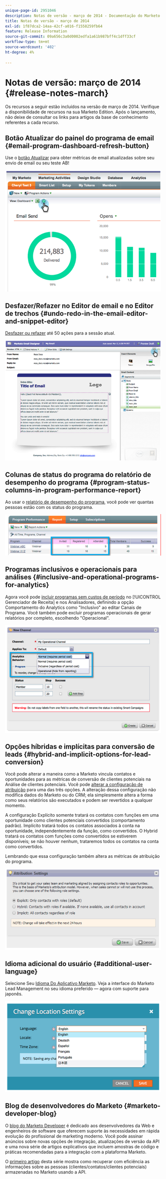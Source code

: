 ```yaml
---
unique-page-id: 2951046
description: Notas de versão - março de 2014 - Documentação do Marketo - Documentação do produto
title: Notas de versão - março de 2014
exl-id: 1f87dca2-14aa-42cf-a016-f1558259fb64
feature: Release Information
source-git-commit: 09a656c3a0d0002edfa1a61b987bff4c1dff33cf
workflow-type: tm+mt
source-wordcount: '402'
ht-degree: 4%

---
```


# Notas de versão: março de 2014 {#release-notes-march}

Os recursos a seguir estão incluídos na versão de março de 2014. Verifique a disponibilidade de recursos na sua Marketo Edition. Após o lançamento, não deixe de consultar os links para artigos da base de conhecimento referentes a cada recurso.

## Botão Atualizar do painel do programa de email {#email-program-dashboard-refresh-button}

Use o [botão Atualizar](/help/marketo/product-docs/email-marketing/email-programs/email-program-data/use-the-email-program-dashboard.md) para obter métricas de email atualizadas sobre seu envio de email ou seu teste AB!

![](assets/image2014-9-22-11-3a35-3a15.png)

## Desfazer/Refazer no Editor de email e no Editor de trechos {#undo-redo-in-the-email-editor-and-snippet-editor}

[Desfazer ou refazer](/help/marketo/product-docs/email-marketing/general/email-editor-2/edit-elements-in-an-email.md) até 50 ações para a sessão atual.

![](assets/image2014-9-22-11-3a35-3a40.png)

## Colunas de status do programa do relatório de desempenho do programa {#program-status-columns-in-program-performance-report}

Ao usar o [relatório de desempenho do programa](/help/marketo/product-docs/core-marketo-concepts/programs/program-performance-report/add-program-status-columns-to-a-program-report.md), você pode ver quantas pessoas estão com os status do programa.

![](assets/image2014-9-22-11-3a36-3a13.png)

## Programas inclusivos e operacionais para análises {#inclusive-and-operational-programs-for-analytics}

Agora você pode [incluir programas sem custos de período](/help/marketo/product-docs/reporting/revenue-cycle-analytics/program-analytics/make-a-program-without-a-period-cost-available-in-revenue-explorer-and-analyzers.md) no [!UICONTROL Gerenciador de Receita] e nos Analisadores, definindo a opção Comportamento do Analytics como &quot;Inclusivo&quot; ao editar Canais de Programa. Você também pode excluir programas operacionais de gerar relatórios por completo, escolhendo &quot;Operacional&quot;.

![](assets/image2014-9-22-11-3a36-3a32.png)

## Opções híbridas e implícitas para conversão de leads {#hybrid-and-implicit-options-for-lead-conversion}

Você pode alterar a maneira como a Marketo vincula contatos e oportunidades para as métricas de conversão de clientes potenciais na Análise de clientes potenciais. Você pode [alterar a configuração de atribuição](/help/marketo/product-docs/administration/settings/change-attribution-settings-for-analytics.md) para uma das três opções. A alteração dessa configuração não modifica dados do Marketo ou do CRM; ela simplesmente altera a forma como seus relatórios são executados e podem ser revertidos a qualquer momento.

A configuração Explícito somente tratará os contatos com funções em uma oportunidade como clientes potenciais convertidos (comportamento padrão). Implícito tratará todos os contatos associados à conta na oportunidade, independentemente da função, como convertidos. O Hybrid tratará os contatos com funções como convertidos se estiverem disponíveis; se não houver nenhum, trataremos todos os contatos na conta como convertidos.

Lembrando que essa configuração também altera as métricas de atribuição do programa.

![](assets/image2014-9-22-11-3a36-3a51.png)

## Idioma adicional do usuário {#additional-user-language}

Selecione Seu [Idioma Do Aplicativo Marketo](/help/marketo/product-docs/administration/settings/select-your-language-locale-and-time-zone.md). Veja a interface do Marketo Lead Management no seu idioma preferido — agora com suporte para japonês.

![](assets/image2014-9-22-11-3a37-3a14.png)

## Blog de desenvolvedores do Marketo {#marketo-developer-blog}

O [blog do Marketo Developer](https://developers.marketo.com/blog/) é dedicado aos desenvolvedores da Web e engenheiros de software que oferecem suporte às necessidades em rápida evolução do profissional de marketing moderno. Você pode assinar anúncios sobre novas opções de integração, atualizações de versão da API e uma nova série de artigos explicativos que incluem amostras de código e práticas recomendadas para a integração com a plataforma Marketo.

O [primeiro artigo](https://developers.marketo.com/blog/retrieving-customer-and-prospect-information-from-marketo-using-the-api/) desta série mostra como recuperar com eficiência as informações sobre as pessoas (clientes/contatos/clientes potenciais) armazenadas no Marketo usando a API.
